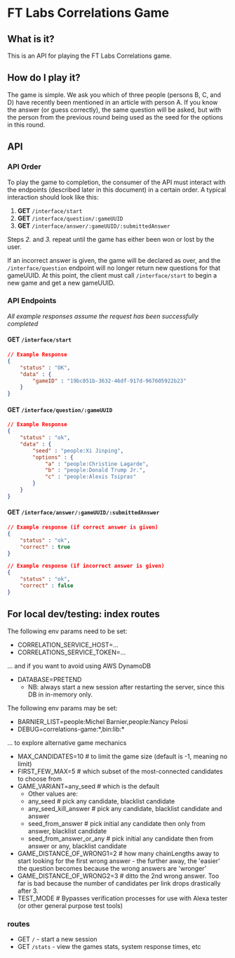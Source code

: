 # FT Labs Correlations Game

## What is it?

This is an API for playing the FT Labs Correlations game.

## How do I play it?

The game is simple. We ask you which of three people (persons B, C, and D) have recently been mentioned in an article with person A. If you know the answer (or guess correctly), the same question will be asked, but with the person from the previous round being used as the seed for the options in this round.

## API

### API Order

To play the game to completion, the consumer of the API must interact with the endpoints (described later in this document) in a certain order. A typical interaction should look like this:

1. **GET** `/interface/start`
2. **GET** `/interface/question/:gameUUID`
3. **GET** `/interface/answer/:gameUUID/:submittedAnswer`

Steps *2.* and *3.* repeat until the game has either been won or lost by the user.

If an incorrect answer is given, the game will be declared as over, and the `/interface/question` endpoint will no longer return new questions for that gameUUID. At this point, the client must call `/interface/start` to begin a new game and get a new gameUUID.

### API Endpoints

_All example responses assume the request has been successfully completed_

#### **GET** `/interface/start`

```json
// Example Response
{
	"status" : "OK",
	"data" : {
		"gameID" : "19bc851b-3632-46df-917d-967605922b23"
	}
}
```

#### **GET** `/interface/question/:gameUUID`

```json
// Example Response
{
	"status" : "ok",
	"data" : {
		"seed" : "people:Xi Jinping",
		"options" : {
			"a" : "people:Christine Lagarde",
			"b" : "people:Donald Trump Jr.",
			"c" : "people:Alexis Tsipras"
		}
	}
}
```

#### **GET** `/interface/answer/:gameUUID/:submittedAnswer`

```json
// Example response (if correct answer is given)
{
	"status" : "ok",
	"correct" : true
}

// Example response (if incorrect answer is given)
{
	"status" : "ok",
	"correct" : false
}
```

## For local dev/testing: index routes

The following env params need to be set:

* CORRELATION_SERVICE_HOST=...
* CORRELATIONS_SERVICE_TOKEN=...

... and if you want to avoid using AWS DynamoDB

* DATABASE=PRETEND
   * NB: always start a new session after restarting the server, since this DB in in-memory only.

The following env params may be set:

* BARNIER_LIST=people:Michel Barnier,people:Nancy Pelosi
* DEBUG=correlations-game:\*,bin:lib:\*

... to explore alternative game mechanics

* MAX_CANDIDATES=10 # to limit the game size (default is -1, meaning no limit)
* FIRST_FEW_MAX=5 # which subset of the most-connected candidates to choose from
* GAME_VARIANT=any_seed # which is the default
   * Other values are:
   * any_seed                # pick any candidate, blacklist candidate
   * any_seed_kill_answer    # pick any candidate, blacklist candidate and answer
   * seed_from_answer        # pick initial any candidate then only from answer, blacklist candidate
   * seed_from_answer_or_any # pick initial any candidate then from answer or any, blacklist candidate
* GAME_DISTANCE_OF_WRONG1=2 # how many chainLengths away to start looking for the first wrong answer - the further away, the 'easier' the question becomes because the wrong answers are 'wronger'
* GAME_DISTANCE_OF_WRONG2=3 # ditto the 2nd wrong answer. Too far is bad because the number of candidates per link drops drastically after 3.
* TEST_MODE # Bypasses verification processes for use with Alexa tester (or other general purpose test tools)

### routes

* GET ```/``` - start a new session
* GET ```/stats``` - view the games stats, system response times, etc
